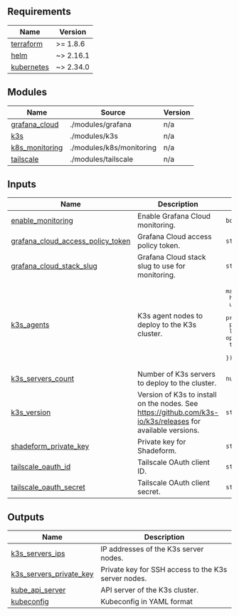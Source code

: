 <!-- BEGIN_TF_DOCS -->
## Requirements

| Name | Version |
|------|---------|
| <a name="requirement_terraform"></a> [terraform](#requirement\_terraform) | >= 1.8.6 |
| <a name="requirement_helm"></a> [helm](#requirement\_helm) | ~> 2.16.1 |
| <a name="requirement_kubernetes"></a> [kubernetes](#requirement\_kubernetes) | ~> 2.34.0 |

## Modules

| Name | Source | Version |
|------|--------|---------|
| <a name="module_grafana_cloud"></a> [grafana\_cloud](#module\_grafana\_cloud) | ./modules/grafana | n/a |
| <a name="module_k3s"></a> [k3s](#module\_k3s) | ./modules/k3s | n/a |
| <a name="module_k8s_monitoring"></a> [k8s\_monitoring](#module\_k8s\_monitoring) | ./modules/k8s/monitoring | n/a |
| <a name="module_tailscale"></a> [tailscale](#module\_tailscale) | ./modules/tailscale | n/a |

## Inputs

| Name | Description | Type | Default | Required |
|------|-------------|------|---------|:--------:|
| <a name="input_enable_monitoring"></a> [enable\_monitoring](#input\_enable\_monitoring) | Enable Grafana Cloud monitoring. | `bool` | `false` | no |
| <a name="input_grafana_cloud_access_policy_token"></a> [grafana\_cloud\_access\_policy\_token](#input\_grafana\_cloud\_access\_policy\_token) | Grafana Cloud access policy token. | `string` | n/a | yes |
| <a name="input_grafana_cloud_stack_slug"></a> [grafana\_cloud\_stack\_slug](#input\_grafana\_cloud\_stack\_slug) | Grafana Cloud stack slug to use for monitoring. | `string` | n/a | yes |
| <a name="input_k3s_agents"></a> [k3s\_agents](#input\_k3s\_agents) | K3s agent nodes to deploy to the K3s cluster. | <pre>map(object({<br/>    host             = string<br/>    user             = string<br/>    private_key_name = string<br/>    provider         = string<br/>    labels           = optional(list(string), [])<br/>    taints           = optional(list(string), [])<br/>  }))</pre> | `{}` | no |
| <a name="input_k3s_servers_count"></a> [k3s\_servers\_count](#input\_k3s\_servers\_count) | Number of K3s servers to deploy to the cluster. | `number` | `1` | no |
| <a name="input_k3s_version"></a> [k3s\_version](#input\_k3s\_version) | Version of K3s to install on the nodes. See https://github.com/k3s-io/k3s/releases for available versions. | `string` | n/a | yes |
| <a name="input_shadeform_private_key"></a> [shadeform\_private\_key](#input\_shadeform\_private\_key) | Private key for Shadeform. | `string` | n/a | yes |
| <a name="input_tailscale_oauth_id"></a> [tailscale\_oauth\_id](#input\_tailscale\_oauth\_id) | Tailscale OAuth client ID. | `string` | n/a | yes |
| <a name="input_tailscale_oauth_secret"></a> [tailscale\_oauth\_secret](#input\_tailscale\_oauth\_secret) | Tailscale OAuth client secret. | `string` | n/a | yes |

## Outputs

| Name | Description |
|------|-------------|
| <a name="output_k3s_servers_ips"></a> [k3s\_servers\_ips](#output\_k3s\_servers\_ips) | IP addresses of the K3s server nodes. |
| <a name="output_k3s_servers_private_key"></a> [k3s\_servers\_private\_key](#output\_k3s\_servers\_private\_key) | Private key for SSH access to the K3s server nodes. |
| <a name="output_kube_api_server"></a> [kube\_api\_server](#output\_kube\_api\_server) | API server of the K3s cluster. |
| <a name="output_kubeconfig"></a> [kubeconfig](#output\_kubeconfig) | Kubeconfig in YAML format |
<!-- END_TF_DOCS -->